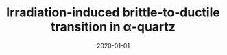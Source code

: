 ---
title: "Irradiation‐induced brittle‐to‐ductile transition in α‐quartz"
collection: publications
permalink: /publication/2020-irradiation-induced-brittle-to-ductile-transition-in-a-quartz
authors: Ravinder, R; Kumar, Abhishek; Kumar, Rajesh; Vangla, Prashanth; Krishnan, NM Anoop; 
date: 2020-01-01
venue: 'Journal of the American Ceramic Society'
---